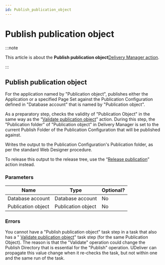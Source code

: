 ```yaml
---
id: Publish_publication_object
---
```


# Publish publication object




:::note

This article is about the **Publish publication object**[Delivery Manager action](/Continuous_delivery/Delivery_Manager_actions_by_name).

:::

## **Publish publication object**

For the application named by "Publication object", publishes either the Application or a specified Page Set against the Publication Configuration defined in "Database account" that is named by "Publication object".

As a preparatory step, checks the validity of "Publication Object" in the same way as the “[Validate publication object](/Continuous_delivery/Delivery_Manager_actions_by_name/Validate_publication_object.md)” action. During this step, the "Publication folder" of "Publication object" in Delivery Manager is set to the current Publish Folder of the Publication Configuration that will be published against.

Writes the output to the Publication Configuration's Publication folder, as per the standard Web Designer procedure.

To release this output to the release tree, use the “[Release publication](/Continuous_delivery/Delivery_Manager_actions_by_name/Release_publication.md)” action instead.

### Parameters

|**Name**|**Type**|**Optional?**|
|--------|--------|--------|
|Database account|Database account|No      |
|Publication object|Publication object|No      |



### Errors

You cannot have a "Publish publication object" task step in a task that also has a " [Validate publication object](/Continuous_delivery/Delivery_Manager_actions_by_name/Validate_publication_object.md)" task step (for the same Publication Object). The reason is that the "Validate" operation could change the Publish Directory that is essential for the "Publish" operation. UDeliver can propagate this value change when it re-checks the task, but not within one and the same run of the task.